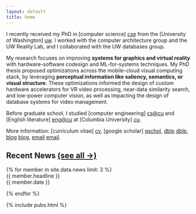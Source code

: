 ```yaml
---
layout: default
title: home
---
```


I recently received my PhD in [computer science] [cse] from the [University of Washington] [uw]. I worked with the computer architecture group and the UW Reality Lab, and I collaborated with the UW databases group.

My research focuses on improving **systems for graphics and virtual reality** with hardware-software codesign and ML-for-systems techniques.
My PhD thesis proposed optimizations across the mobile-cloud visual computing stack, by leveraging **perceptual information like saliency, semantics, or visual structure**.
These optimizations informed the design of custom hardware accelerators for VR video processing, near-data similarity search, and low-power computer vision, as well as impacting the design of database systems for video management.

Before graduate school, I studied [computer engineering] [cs@cu] and [English literature] [eng@cu] at [Columbia University] [cu].

[cse]: http://cs.washington.edu/
[uw]: http://washington.edu
[luis]: http://homes.cs.washington.edu/~luisceze
[oskin]: http://homes.cs.washington.edu/~oskin
[cs@cu]: http://www.cs.columbia.edu
[eng@cu]: http://english.columbia.edu
[cu]: http://www.columbia.edu
[vr-sampa]: http://sampa.cs.washington.edu/projects/vr-hw.html



More information: [curriculum vitae] [cv], [google scholar] [gschol], [dblp] [dblp], [blog] [blog], [email] [email].

[cv]: {{site.baseurl}}/web-cv.html
[blog]: http://amritamaz.net/blog
[email]: mailto:amrita@cs.washington.edu
[etc]: http://amritamaz.net
[gschol]: https://scholar.google.com/citations?hl=en&user=umX575MAAAAJ
[dblp]: https://dblp.uni-trier.de/pers/hd/m/Mazumdar:Amrita

<section id="news">
<h2>Recent News <a id="h2link" href="{{site.baseurl}}/news.html">(see all &rarr;)</a></h2>
{% for member in site.data.news limit: 3 %}
<div id="news-item">
<span class="news_text">{{ member.headline }}</span><br />
<span class="news_date">{{ member.date }}</span>
</div>


{% endfor %}

</section>

{% include pubs.html %}
